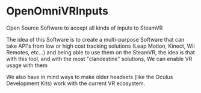 # OpenOmniVRInputs
Open Source Software to accept all kinds of inputs to SteamVR


The idea of this Software is to create a multi-purpose Software that can take API's from low or high cost tracking solutions (Leap Motion, Kinect, Wii Remotes, etc...) and being able to use them on the SteamVR, the idea is that with this tool, and with the most "clandestine" solutions, We can enable VR usage with them

We also have in mind ways to make older headsets (like the Oculus Development Kits) work with the current VR ecosystem.
